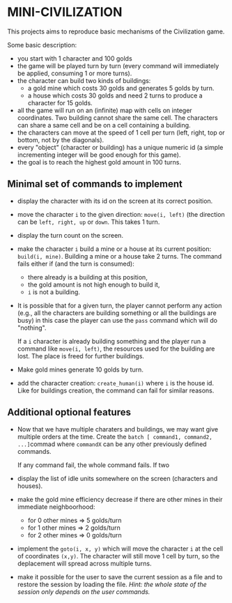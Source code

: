 # MINI-CIVILIZATION

This projects aims to reproduce basic mechanisms of the Civilization game.

Some basic description:
* you start with 1 character and 100 golds
* the game will be played turn by turn (every command will
  immediately be applied, consuming 1 or more turns).
* the character can build two kinds of buildings:
  - a gold mine which costs 30 golds and generates 5 golds by turn.
  - a house which costs 30 golds and need 2 turns to produce a character for 15 golds.
* all the game will run on an (infinite) map with cells on integer coordinates. Two building 
  cannot share the same cell. The characters can share a same cell and be on
 a cell containing a building.
* the characters can move at the speed of 1 cell per turn (left, right, top or bottom,
  not by the diagonals).
* every "object" (character or building) has a unique numeric id (a simple 
  incrementing integer will be good enough for this game).
* the goal is to reach the highest gold amount in 100 turns.


## Minimal set of commands to implement
* display the character with its id on the screen at its correct position.
* move the character `i` to the given direction: `move(i, left)` (the direction
  can be `left, right, up` or `down`. This takes 1 turn.
* display the turn count on the screen.
* make the character `i` build a mine or a house at its current position: `build(i, mine)`.
  Building a mine or a house take 2 turns.
  The command fails either if (and the turn is consumed):
  - there already is a building at this position,
  - the gold amount is not high enough to build it,
  - `i` is not a building.
* It is possible that for a given turn, the player cannot perform any action
  (e.g., all the characters are building something or all the buildings are busy)
  in this case the player can use the `pass` command which will do "nothing".
 
  If a `i` character is already building something and the player run a command like `move(i, left)`,
  the resources used for the building are lost. The place is freed for further buildings.

* Make gold mines generate 10 golds by turn.
* add the character creation: `create_human(i)` where `i` is the house id.
  Like for buildings creation, 
  the command can fail for similar reasons.



## Additional optional features
* Now that we have multiple charaters and buildings, we may want give multiple orders at the time.
  Create the `batch [ command1, command2, ...]`commad where `commandX` can be any other previously
  defined commands.

  If any command fail, the whole command fails. If two 
* display the list of idle units somewhere on the screen (characters and houses).
* make the gold mine efficiency decrease if there are other mines in their immediate neighboorhood:
   - for 0 other mines => 5 golds/turn
   - for 1 other mines => 2 golds/turn
   - for 2 other mines => 0 golds/turn
* implement the `goto(i, x, y)` which will move the character `i` at the cell of coordinates 
  `(x,y)`. The character will still move 1 cell by turn, so the deplacement will spread across
   multiple turns.
* make it possible for the user to save the current session as a file and to restore the session by loading the file.
  *Hint: the whole state of the session only depends on the user commands.*



